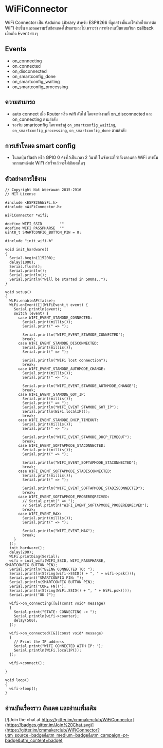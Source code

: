 # WiFiConnector

WiFi Connector เป็น Arduino Library สำหรับ ESP8266 ที่ถูกสร้างขึ้นมาให้ช่วยให้การต่อ WiFi ง่ายขึ้น และลดความซับซ้อนของโปรแกรมลงไปเพราะว่า การทำงานเป็นแบบเรียก callback เมื่อเกิด Event ต่างๆ

## Events

 - on_connecting
 - on_connected			
 - on_disconnected						
 - on_smartconfig_done				
 - on_smartconfig_waiting		
 - on_smartconfig_processing

## ความสามารถ

 - auto connect เมื่อ Router หรือ wifi ดับไป โดยจะทำงานที่ on_disconnected  และ on_connecting ตามลำดับ
 - รองรับ smartconfig โดยจะเข้าสู่ `on_smartconfig_waiting`, `on_smartconfig_processing`, `on_smartconfig_done` ตามลำดับ

## การเข้าโหมด smart config

 - ในกดปุ่ม flash หรือ GPIO 0 ค้างไว้เป็นเวลา 2 วินาที ในจังหวะที่กำลังงตอนต่อ WiFi เท่านั้น หากกดหลังต่อ WiFi สำเร็จแล้วจะไม่เกิดผลใดๆ

## ตัวอย่างการใช้งาน

    	
    // Copyright Nat Weerawan 2015-2016
    // MIT License

    #include <ESP8266WiFi.h>
    #include <WiFiConnector.h>

    WiFiConnector *wifi;

    #define WIFI_SSID        ""
    #define WIFI_PASSPHARSE  ""
    uint8_t SMARTCONFIG_BUTTON_PIN = 0;

    #include "init_wifi.h"

    void init_hardware()
    {
      Serial.begin(115200);
      delay(1000);
      Serial.flush();
      Serial.println();
      Serial.println();
      Serial.println("will be started in 500ms..");
    }

    void setup()
    {
      WiFi.enableAP(false);
      WiFi.onEvent([](WiFiEvent_t event) {
        Serial.println(event);
        switch (event) {
          case WIFI_EVENT_STAMODE_CONNECTED:
            Serial.print(millis());
            Serial.print(" => ");

            Serial.println("WIFI_EVENT_STAMODE_CONNECTED");
            break;
          case WIFI_EVENT_STAMODE_DISCONNECTED:
            Serial.print(millis());
            Serial.print(" => ");

            Serial.println("WiFi lost connection");
            break;
          case WIFI_EVENT_STAMODE_AUTHMODE_CHANGE:
            Serial.print(millis());
            Serial.print(" => ");

            Serial.println("WIFI_EVENT_STAMODE_AUTHMODE_CHANGE");
            break;
          case WIFI_EVENT_STAMODE_GOT_IP:
            Serial.print(millis());
            Serial.print(" => ");
            Serial.println("WIFI_EVENT_STAMODE_GOT_IP");
            Serial.println(WiFi.localIP());
            break;
          case WIFI_EVENT_STAMODE_DHCP_TIMEOUT:
            Serial.print(millis());
            Serial.print(" => ");

            Serial.println("WIFI_EVENT_STAMODE_DHCP_TIMEOUT");
            break;
          case WIFI_EVENT_SOFTAPMODE_STACONNECTED:
            Serial.print(millis());
            Serial.print(" => ");

            Serial.println("WIFI_EVENT_SOFTAPMODE_STACONNECTED");
            break;
          case WIFI_EVENT_SOFTAPMODE_STADISCONNECTED:
            Serial.print(millis());
            Serial.print(" => ");

            Serial.println("WIFI_EVENT_SOFTAPMODE_STADISCONNECTED");
            break;
          case WIFI_EVENT_SOFTAPMODE_PROBEREQRECVED:
            // Serial.print(" => ");
            // Serial.println("WIFI_EVENT_SOFTAPMODE_PROBEREQRECVED");
            break;
          case WIFI_EVENT_MAX:
            Serial.print(millis());
            Serial.print(" => ");

            Serial.println("WIFI_EVENT_MAX");
            break;
        }
      });
      init_hardware();
      delay(200);
      WiFi.printDiag(Serial);
      wifi = init_wifi(WIFI_SSID, WIFI_PASSPHARSE, SMARTCONFIG_BUTTON_PIN);
      Serial.println("BEING CONNECTED TO: ");
      Serial.println(String(wifi->SSID() + ", " + wifi->psk()));
      Serial.print("SMARTCONFIG PIN: ");
      Serial.println(SMARTCONFIG_BUTTON_PIN);
      Serial.print("CORE FN()");
      Serial.println(String(WiFi.SSID() + ", " + WiFi.psk()));
      Serial.print("OK ?");

      wifi->on_connecting([&](const void* message)
      {
        Serial.print("STATE: CONNECTING -> ");
        Serial.println(wifi->counter);
        delay(500);
      });

      wifi->on_connected([&](const void* message)
      {
        // Print the IP address
        Serial.print("WIFI CONNECTED WITH IP: ");
        Serial.println(WiFi.localIP());
      });

      wifi->connect();

    }

    void loop()
    {
      wifi->loop();
    }

## อ่านบันเรื่องราว อัพเดต และอ่านเพิ่มเติม

[![Join the chat at https://gitter.im/cmmakerclub/WiFiConnector](https://badges.gitter.im/Join%20Chat.svg)](https://gitter.im/cmmakerclub/WiFiConnector?utm_source=badge&utm_medium=badge&utm_campaign=pr-badge&utm_content=badge)
